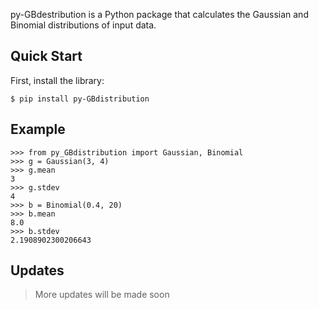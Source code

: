 py-GBdestribution is a Python package that calculates the Gaussian and Binomial distributions of input data.


## Quick Start
First, install the library:

```
$ pip install py-GBdistribution
```

## Example
```
>>> from py_GBdistribution import Gaussian, Binomial
>>> g = Gaussian(3, 4)
>>> g.mean
3
>>> g.stdev
4
>>> b = Binomial(0.4, 20)
>>> b.mean
8.0
>>> b.stdev
2.1908902300206643
```

## Updates
> More updates will be made soon


